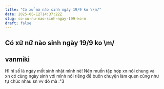 ```yaml
---
title: "Có xử nữ nào sinh ngày 19/9 ko \\m/"
date: 2025-06-12T14:37:22Z
slug: co-xu-nu-nao-sinh-ngay-199-ko-m
draft: false
---
```


## Có xử nữ nào sinh ngày 19/9 ko \m/

## vanmiki

Hì hì  số là ngày mốt sinh nhật mình nè! Nên muốn tập hợp xn nói chung và xn có cùng ngày sinh với mình nói riêng để buôn chuyện làm quen cũng như tự chúc nhau sn vv đó mà :"3